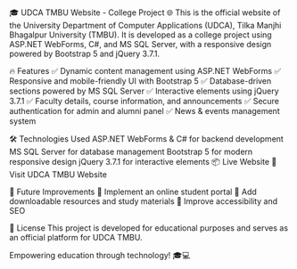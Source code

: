🎓 UDCA TMBU Website - College Project 🌐
This is the official website of the University Department of Computer Applications (UDCA), Tilka Manjhi Bhagalpur University (TMBU). It is developed as a college project using ASP.NET WebForms, C#, and MS SQL Server, with a responsive design powered by Bootstrap 5 and jQuery 3.7.1.

🔥 Features
✅ Dynamic content management using ASP.NET WebForms
✅ Responsive and mobile-friendly UI with Bootstrap 5
✅ Database-driven sections powered by MS SQL Server
✅ Interactive elements using jQuery 3.7.1
✅ Faculty details, course information, and announcements
✅ Secure authentication for admin and alumni panel
✅ News & events management system

🛠️ Technologies Used
ASP.NET WebForms & C# for backend development
MS SQL Server for database management
Bootstrap 5 for modern responsive design
jQuery 3.7.1 for interactive elements
📦 Live Website
🔗 Visit UDCA TMBU Website

🎯 Future Improvements
🔹 Implement an online student portal
🔹 Add downloadable resources and study materials
🔹 Improve accessibility and SEO

📜 License
This project is developed for educational purposes and serves as an official platform for UDCA TMBU.

Empowering education through technology! 🎓💻
